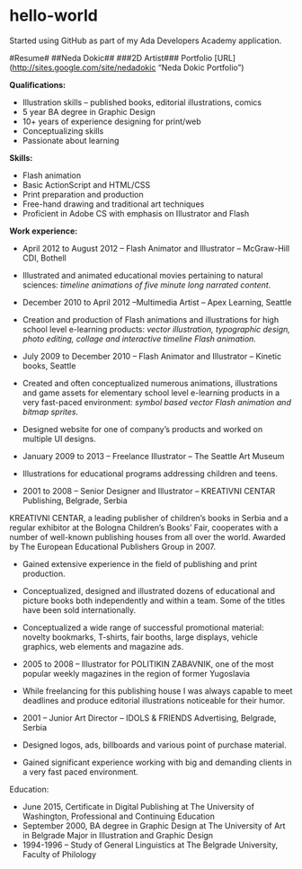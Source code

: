 # hello-world
Started using GitHub as part of my Ada Developers Academy application.

#Resume#
##Neda Dokic##
###2D Artist###
Portfolio [URL](http://sites.google.com/site/nedadokic “Neda Dokic Portfolio”)

__Qualifications:__

* Illustration skills – published books, editorial illustrations, comics
* 5 year BA degree in Graphic Design
* 10+ years of experience designing for print/web
* Conceptualizing skills
* Passionate about learning

__Skills:__

* Flash animation
* Basic ActionScript and HTML/CSS
* Print preparation and production
* Free-hand drawing and traditional art techniques
* Proficient in Adobe CS with emphasis on Illustrator and Flash

__Work experience:__

* April 2012 to August 2012 – Flash Animator and Illustrator – McGraw-Hill CDI, Bothell
* Illustrated and animated educational movies pertaining to natural sciences:
*timeline animations of five minute long narrated content.*

* December 2010 to April 2012 –Multimedia Artist – Apex Learning, Seattle

* Creation and production of Flash animations and illustrations for high school level e-learning products:
*vector illustration, typographic design, photo editing, collage and interactive timeline Flash animation.*

* July 2009 to December 2010 – Flash Animator and Illustrator – Kinetic books, Seattle

* Created and often conceptualized numerous animations, illustrations and game assets for elementary school level e-learning products in a very fast-paced environment:
*symbol based vector Flash animation and bitmap sprites.*
* Designed website for one of company’s products and worked on multiple UI designs.

* January 2009 to 2013 – Freelance Illustrator – The Seattle Art Museum

* Illustrations for educational programs addressing children and teens.

* 2001 to 2008 – Senior Designer and Illustrator – KREATIVNI CENTAR Publishing, Belgrade, Serbia

KREATIVNI CENTAR, a leading publisher of children’s books in Serbia and a regular exhibitor at the Bologna Children’s Books’ Fair, cooperates with a number of well-known publishing houses from all over the world. Awarded by The European Educational Publishers Group in 2007.

* Gained extensive experience in the field of publishing and print production.
* Conceptualized, designed and illustrated dozens of educational and picture books both independently and within a team. Some of the titles have been sold internationally.
* Conceptualized a wide range of successful promotional material: novelty bookmarks, T-shirts, fair booths, large displays, vehicle graphics, web elements and magazine ads.

* 2005 to 2008 – Illustrator for POLITIKIN ZABAVNIK, one of the most popular weekly magazines in the region of former Yugoslavia

* While freelancing for this publishing house I was always capable to meet deadlines and produce editorial illustrations noticeable for their humor.

* 2001 – Junior Art Director – IDOLS & FRIENDS Advertising, Belgrade, Serbia

* Designed logos, ads, billboards and various point of purchase material.
* Gained significant experience working with big and demanding clients in a very fast paced environment.

Education:

* June 2015, Certificate in Digital Publishing at The University of Washington, Professional and Continuing Education
* September 2000, BA degree in Graphic Design at The University of Art in Belgrade Major in Illustration and Graphic Design
* 1994-1996 – Study of General Linguistics at The Belgrade University, Faculty of Philology
